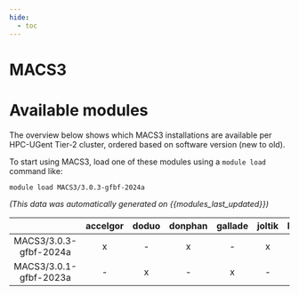 ```yaml
---
hide:
  - toc
---
```


MACS3
=====

# Available modules


The overview below shows which MACS3 installations are available per HPC-UGent Tier-2 cluster, ordered based on software version (new to old).

To start using MACS3, load one of these modules using a `module load` command like:

```shell
module load MACS3/3.0.3-gfbf-2024a
```

*(This data was automatically generated on {{modules_last_updated}})*

| |accelgor|doduo|donphan|gallade|joltik|litleo|shinx|
| :---: | :---: | :---: | :---: | :---: | :---: | :---: | :---: |
|MACS3/3.0.3-gfbf-2024a|x|-|x|-|x|x|x|
|MACS3/3.0.1-gfbf-2023a|-|x|-|x|-|-|-|
